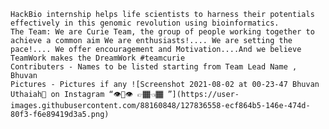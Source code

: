 	HackBio internship helps life scientists to harness their potentials effectively in this genomic revolution using bioinformatics.
	The Team: We are Curie Team, the group of people working together to achieve a common aim We are enthusiasts!.... We are setting the pace!.... We offer encouragement and Motivation....And we believe TeamWork makes the DreamWork #teamcurie
	Contributers - Names to be listed starting from Team Lead Name , Bhuvan
	Pictures - Pictures if any ![Screenshot 2021-08-02 at 00-23-47 Bhuvan Uthaiah🌹 on Instagram “👁️👄👁️ 👉🏾👈🏾 ”](https://user-images.githubusercontent.com/88160848/127836558-ecf864b5-146e-474d-80f3-f6e89419d3a5.png)


